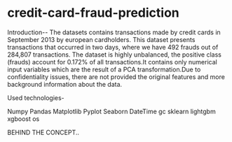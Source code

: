 # credit-card-fraud-prediction
Introduction--
The datasets contains transactions made by credit cards in September 2013 by european cardholders. This dataset presents transactions that occurred in two days, where we have 492 frauds out of 284,807 transactions. The dataset is highly unbalanced, the positive class (frauds) account for 0.172% of all transactions.It contains only numerical input variables which are the result of a PCA transformation.Due to confidentiality issues, there are not provided the original features and more background information about the data.

Used technologies-

Numpy
Pandas
Matplotlib
Pyplot
Seaborn
DateTime
gc
sklearn
lightgbm
xgboost
os

BEHIND THE CONCEPT..

